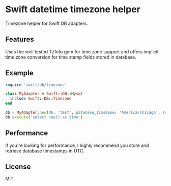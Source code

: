 # Swift datetime timezone helper

Timezone helper for Swift DB adapters.

## Features

Uses the well tested TZInfo gem for time zone support and offers implicit time zone conversion for time stamp fields stored in database.

## Example

```ruby
require 'swift/db/timezone'

class MyAdapter < Swift::DB::Mysql
  include Swift::DB::Timezone
end

db = MyAdapter.new(db: 'test', database_timezone: 'America/Chicago', local_timezone: 'Europe/Prague')
db.execute('select now() as time')
```

## Performance

If you're looking for performance, I highly recommend you store and retrieve database timestamps in UTC.

## License

MIT
